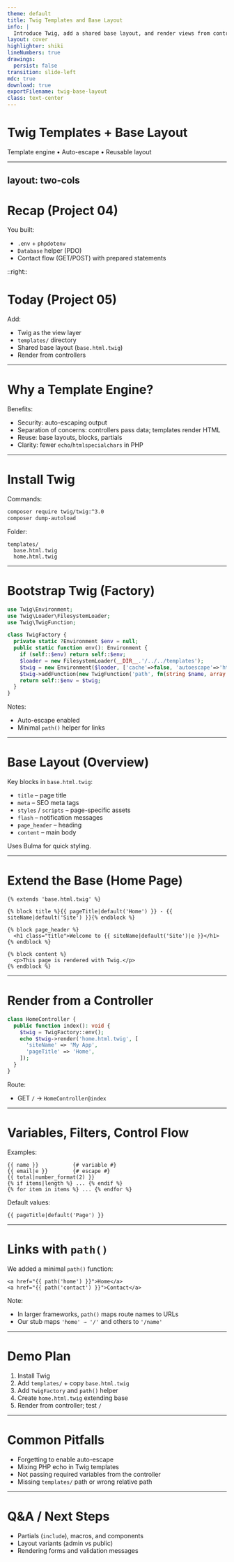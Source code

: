```yaml
---
theme: default
title: Twig Templates and Base Layout
info: |
  Introduce Twig, add a shared base layout, and render views from controllers
layout: cover
highlighter: shiki
lineNumbers: true
drawings:
  persist: false
transition: slide-left
mdc: true
download: true
exportFilename: twig-base-layout
class: text-center
---
```


# Twig Templates + Base Layout

Template engine • Auto-escape • Reusable layout

---
layout: two-cols
---

# Recap (Project 04)

You built:
- `.env` + `phpdotenv`
- `Database` helper (PDO)
- Contact flow (GET/POST) with prepared statements

::right::

# Today (Project 05)

Add:
- Twig as the view layer
- `templates/` directory
- Shared base layout (`base.html.twig`)
- Render from controllers

---

# Why a Template Engine?

Benefits:
- Security: auto-escaping output
- Separation of concerns: controllers pass data; templates render HTML
- Reuse: base layouts, blocks, partials
- Clarity: fewer `echo`/`htmlspecialchars` in PHP

---

# Install Twig

Commands:
```bash
composer require twig/twig:^3.0
composer dump-autoload
```

Folder:
```
templates/
  base.html.twig
  home.html.twig
```

---

# Bootstrap Twig (Factory)

```php
use Twig\Environment;
use Twig\Loader\FilesystemLoader;
use Twig\TwigFunction;

class TwigFactory {
  private static ?Environment $env = null;
  public static function env(): Environment {
    if (self::$env) return self::$env;
    $loader = new FilesystemLoader(__DIR__.'/../../templates');
    $twig = new Environment($loader, ['cache'=>false, 'autoescape'=>'html']);
    $twig->addFunction(new TwigFunction('path', fn(string $name, array $p=[]): string => $name==='home' ? '/' : '/'.ltrim($name,'/')));
    return self::$env = $twig;
  }
}
```

Notes:
- Auto-escape enabled
- Minimal `path()` helper for links

---

# Base Layout (Overview)

Key blocks in `base.html.twig`:
- `title` – page title
- `meta` – SEO meta tags
- `styles` / `scripts` – page-specific assets
- `flash` – notification messages
- `page_header` – heading
- `content` – main body

Uses Bulma for quick styling.

---

# Extend the Base (Home Page)

```twig
{% extends 'base.html.twig' %}

{% block title %}{{ pageTitle|default('Home') }} - {{ siteName|default('Site') }}{% endblock %}

{% block page_header %}
  <h1 class="title">Welcome to {{ siteName|default('Site')|e }}</h1>
{% endblock %}

{% block content %}
  <p>This page is rendered with Twig.</p>
{% endblock %}
```

---

# Render from a Controller

```php
class HomeController {
  public function index(): void {
    $twig = TwigFactory::env();
    echo $twig->render('home.html.twig', [
      'siteName' => 'My App',
      'pageTitle' => 'Home',
    ]);
  }
}
```

Route:
- GET `/` → `HomeController@index`

---

# Variables, Filters, Control Flow

Examples:
```twig
{{ name }}           {# variable #}
{{ email|e }}        {# escape #}
{{ total|number_format(2) }}
{% if items|length %} ... {% endif %}
{% for item in items %} ... {% endfor %}
```

Default values:
```twig
{{ pageTitle|default('Page') }}
```

---

# Links with `path()`

We added a minimal `path()` function:
```twig
<a href="{{ path('home') }}">Home</a>
<a href="{{ path('contact') }}">Contact</a>
```

Note:
- In larger frameworks, `path()` maps route names to URLs
- Our stub maps `'home' → '/'` and others to `'/name'`

---

# Demo Plan

1) Install Twig
2) Add `templates/` + copy `base.html.twig`
3) Add `TwigFactory` and `path()` helper
4) Create `home.html.twig` extending base
5) Render from controller; test `/`

---

# Common Pitfalls
- Forgetting to enable auto-escape
- Mixing PHP echo in Twig templates
- Not passing required variables from the controller
- Missing `templates/` path or wrong relative path

---

# Q&A / Next Steps

- Partials (`include`), macros, and components
- Layout variants (admin vs public)
- Rendering forms and validation messages

